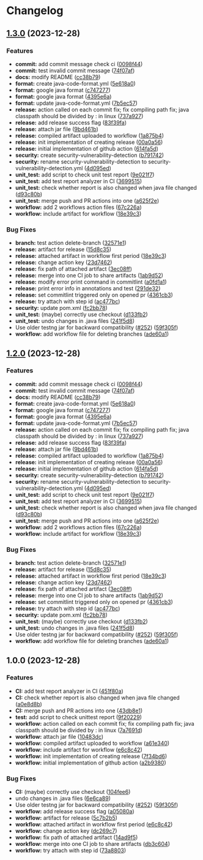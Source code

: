 # Changelog

## [1.3.0](https://github.com/alicializxu/microbat-test/compare/v1.2.1...v1.3.0) (2023-12-28)


### Features

* **commit:** add commit message check ci ([0098f44](https://github.com/alicializxu/microbat-test/commit/0098f446698fd2f1eef29fa41e296f4bada561fd))
* **commit:** test invalid commit message ([74f07af](https://github.com/alicializxu/microbat-test/commit/74f07af6b23c28cb3fb22201e0a98986fc928c43))
* **docs:** modify README ([cc38b79](https://github.com/alicializxu/microbat-test/commit/cc38b791067aa700b8fca5bf336c0cf78341dfb3))
* **format:** create java-code-format.yml ([5e618a0](https://github.com/alicializxu/microbat-test/commit/5e618a09a0516deaf2e1ab36b28d53a68b1d5bf5))
* **format:** google java format ([c747277](https://github.com/alicializxu/microbat-test/commit/c74727784d4212a472833654894909d54d307b49))
* **format:** google java format ([4395e6a](https://github.com/alicializxu/microbat-test/commit/4395e6a81795a2216cc58bfbbd08a184cff25d29))
* **format:** update java-code-format.yml ([7b5ec57](https://github.com/alicializxu/microbat-test/commit/7b5ec57769146ace417e5cfa34d4cef6d1fac01c))
* **release:** action called on each commit fix; fix compiling path fix; java classpath should be divided by : in linux ([737a927](https://github.com/alicializxu/microbat-test/commit/737a927231d4908929af9d37e9792d905e24352c))
* **release:** add release success flag ([83f39fa](https://github.com/alicializxu/microbat-test/commit/83f39fab41a07694ff1439a0c95ed03489c21205))
* **release:** attach jar file ([9bd461b](https://github.com/alicializxu/microbat-test/commit/9bd461b841953b167652dcbba96522269c3ca2e0))
* **release:** compiled artifact uploaded to workflow ([1a875b4](https://github.com/alicializxu/microbat-test/commit/1a875b4ffeddc45372351787a23e7770d72854fd))
* **release:** init implementation of creating release ([00a0a56](https://github.com/alicializxu/microbat-test/commit/00a0a56b4c18fa051b1069b7cfb844e8dbaa4563))
* **release:** initial implementation of github action ([614fa5d](https://github.com/alicializxu/microbat-test/commit/614fa5de757770f66322669142ddb3f50cd8a04c))
* **security:** create security-vulnerability-detection ([b791742](https://github.com/alicializxu/microbat-test/commit/b791742067f7bac1d3318fc4e1a5bb0fef4d40c6))
* **security:** rename security-vulnerability-detection to security-vulnerability-detection.yml ([4d095ed](https://github.com/alicializxu/microbat-test/commit/4d095edd5d0b05ed80810ad0febffe5054b31297))
* **unit_test:** add script to check unit test report ([9e021f7](https://github.com/alicializxu/microbat-test/commit/9e021f771583f464135f23eb992c0750c9d17084))
* **unit_test:** add test report analyzer in CI ([3699515](https://github.com/alicializxu/microbat-test/commit/3699515eac306ee399317542414f61e402be4eb1))
* **unit_test:** check whether report is also changed when java file changed ([d93c80b](https://github.com/alicializxu/microbat-test/commit/d93c80b2a20f466c99b03169d9040a21d106ad5a))
* **unit_test:** merge push and PR actions into one ([a625f2e](https://github.com/alicializxu/microbat-test/commit/a625f2e1396abcac00a0c78c17d02c1b0c92621f))
* **workflow:** add 2 workflows action files ([67c226a](https://github.com/alicializxu/microbat-test/commit/67c226ab9bf2abf35162eed19671d395f640caf5))
* **workflow:** include artifact for workflow ([18e39c3](https://github.com/alicializxu/microbat-test/commit/18e39c3bf42aa39d56d7bd80046688968ed1880e))


### Bug Fixes

* **branch:** test action delete-branch ([32571e1](https://github.com/alicializxu/microbat-test/commit/32571e12ce11313b274429493d943b20a8b06993))
* **release:** artifact for release ([15d8c35](https://github.com/alicializxu/microbat-test/commit/15d8c35a438bf61dfd80d2bb15ec1d3aa83983fc))
* **release:** attached artifact in workflow first period ([18e39c3](https://github.com/alicializxu/microbat-test/commit/18e39c3bf42aa39d56d7bd80046688968ed1880e))
* **release:** change action key ([23d7462](https://github.com/alicializxu/microbat-test/commit/23d74629e8a97e93f578958adbe2eba43a36f2fc))
* **release:** fix path of attached artifact ([3ec08ff](https://github.com/alicializxu/microbat-test/commit/3ec08ff4de4c2bf25994482be98aa80ab1e5b0f8))
* **release:** merge into one CI job to share artifacts ([1ab9d52](https://github.com/alicializxu/microbat-test/commit/1ab9d52fdbd3506a5c371d4266c7cc3953e95a93))
* **release:** modify error print command in commitlint ([a0fd1a1](https://github.com/alicializxu/microbat-test/commit/a0fd1a16a459af6248ebdb4da83d186d3522d2d0))
* **release:** print error info in annotations and test ([291de32](https://github.com/alicializxu/microbat-test/commit/291de32913f4d9f9c22fb802b1d6c6330c7a5a2a))
* **release:** set commitlint triggered only on opened pr ([4361cb3](https://github.com/alicializxu/microbat-test/commit/4361cb3ed93c6e8bcc0ea9eb7395bfaf20443a1f))
* **release:** try attach with step id ([ac477bc](https://github.com/alicializxu/microbat-test/commit/ac477bcca92b356075a57e3141b66c658b74bd3a))
* **security:** update pom.xml ([fc2bb78](https://github.com/alicializxu/microbat-test/commit/fc2bb78b56931952c5f91fa0309bc6e6511b7c01))
* **unit_test:** (maybe) correctly use checkout ([d133fb2](https://github.com/alicializxu/microbat-test/commit/d133fb24d15bfd334f423c9bcfaef8d719248808))
* **unit_test:** undo changes in .java files ([241f5d8](https://github.com/alicializxu/microbat-test/commit/241f5d816dee960cc50762ef2011e89995f3adf0))
* Use older testng jar for backward compatibility ([#252](https://github.com/alicializxu/microbat-test/issues/252)) ([59f305f](https://github.com/alicializxu/microbat-test/commit/59f305f72978b31dc04a89f5a30d63e4603ff411))
* **workflow:** add workflow file for deleting branches ([ade60a1](https://github.com/alicializxu/microbat-test/commit/ade60a1f704f70765594817173e466b4bf5bb7ef))

## [1.2.0](https://github.com/alicializxu/microbat-test/compare/v1.1.0...v1.2.0) (2023-12-28)


### Features

* **commit:** add commit message check ci ([0098f44](https://github.com/alicializxu/microbat-test/commit/0098f446698fd2f1eef29fa41e296f4bada561fd))
* **commit:** test invalid commit message ([74f07af](https://github.com/alicializxu/microbat-test/commit/74f07af6b23c28cb3fb22201e0a98986fc928c43))
* **docs:** modify README ([cc38b79](https://github.com/alicializxu/microbat-test/commit/cc38b791067aa700b8fca5bf336c0cf78341dfb3))
* **format:** create java-code-format.yml ([5e618a0](https://github.com/alicializxu/microbat-test/commit/5e618a09a0516deaf2e1ab36b28d53a68b1d5bf5))
* **format:** google java format ([c747277](https://github.com/alicializxu/microbat-test/commit/c74727784d4212a472833654894909d54d307b49))
* **format:** google java format ([4395e6a](https://github.com/alicializxu/microbat-test/commit/4395e6a81795a2216cc58bfbbd08a184cff25d29))
* **format:** update java-code-format.yml ([7b5ec57](https://github.com/alicializxu/microbat-test/commit/7b5ec57769146ace417e5cfa34d4cef6d1fac01c))
* **release:** action called on each commit fix; fix compiling path fix; java classpath should be divided by : in linux ([737a927](https://github.com/alicializxu/microbat-test/commit/737a927231d4908929af9d37e9792d905e24352c))
* **release:** add release success flag ([83f39fa](https://github.com/alicializxu/microbat-test/commit/83f39fab41a07694ff1439a0c95ed03489c21205))
* **release:** attach jar file ([9bd461b](https://github.com/alicializxu/microbat-test/commit/9bd461b841953b167652dcbba96522269c3ca2e0))
* **release:** compiled artifact uploaded to workflow ([1a875b4](https://github.com/alicializxu/microbat-test/commit/1a875b4ffeddc45372351787a23e7770d72854fd))
* **release:** init implementation of creating release ([00a0a56](https://github.com/alicializxu/microbat-test/commit/00a0a56b4c18fa051b1069b7cfb844e8dbaa4563))
* **release:** initial implementation of github action ([614fa5d](https://github.com/alicializxu/microbat-test/commit/614fa5de757770f66322669142ddb3f50cd8a04c))
* **security:** create security-vulnerability-detection ([b791742](https://github.com/alicializxu/microbat-test/commit/b791742067f7bac1d3318fc4e1a5bb0fef4d40c6))
* **security:** rename security-vulnerability-detection to security-vulnerability-detection.yml ([4d095ed](https://github.com/alicializxu/microbat-test/commit/4d095edd5d0b05ed80810ad0febffe5054b31297))
* **unit_test:** add script to check unit test report ([9e021f7](https://github.com/alicializxu/microbat-test/commit/9e021f771583f464135f23eb992c0750c9d17084))
* **unit_test:** add test report analyzer in CI ([3699515](https://github.com/alicializxu/microbat-test/commit/3699515eac306ee399317542414f61e402be4eb1))
* **unit_test:** check whether report is also changed when java file changed ([d93c80b](https://github.com/alicializxu/microbat-test/commit/d93c80b2a20f466c99b03169d9040a21d106ad5a))
* **unit_test:** merge push and PR actions into one ([a625f2e](https://github.com/alicializxu/microbat-test/commit/a625f2e1396abcac00a0c78c17d02c1b0c92621f))
* **workflow:** add 2 workflows action files ([67c226a](https://github.com/alicializxu/microbat-test/commit/67c226ab9bf2abf35162eed19671d395f640caf5))
* **workflow:** include artifact for workflow ([18e39c3](https://github.com/alicializxu/microbat-test/commit/18e39c3bf42aa39d56d7bd80046688968ed1880e))


### Bug Fixes

* **branch:** test action delete-branch ([32571e1](https://github.com/alicializxu/microbat-test/commit/32571e12ce11313b274429493d943b20a8b06993))
* **release:** artifact for release ([15d8c35](https://github.com/alicializxu/microbat-test/commit/15d8c35a438bf61dfd80d2bb15ec1d3aa83983fc))
* **release:** attached artifact in workflow first period ([18e39c3](https://github.com/alicializxu/microbat-test/commit/18e39c3bf42aa39d56d7bd80046688968ed1880e))
* **release:** change action key ([23d7462](https://github.com/alicializxu/microbat-test/commit/23d74629e8a97e93f578958adbe2eba43a36f2fc))
* **release:** fix path of attached artifact ([3ec08ff](https://github.com/alicializxu/microbat-test/commit/3ec08ff4de4c2bf25994482be98aa80ab1e5b0f8))
* **release:** merge into one CI job to share artifacts ([1ab9d52](https://github.com/alicializxu/microbat-test/commit/1ab9d52fdbd3506a5c371d4266c7cc3953e95a93))
* **release:** set commitlint triggered only on opened pr ([4361cb3](https://github.com/alicializxu/microbat-test/commit/4361cb3ed93c6e8bcc0ea9eb7395bfaf20443a1f))
* **release:** try attach with step id ([ac477bc](https://github.com/alicializxu/microbat-test/commit/ac477bcca92b356075a57e3141b66c658b74bd3a))
* **security:** update pom.xml ([fc2bb78](https://github.com/alicializxu/microbat-test/commit/fc2bb78b56931952c5f91fa0309bc6e6511b7c01))
* **unit_test:** (maybe) correctly use checkout ([d133fb2](https://github.com/alicializxu/microbat-test/commit/d133fb24d15bfd334f423c9bcfaef8d719248808))
* **unit_test:** undo changes in .java files ([241f5d8](https://github.com/alicializxu/microbat-test/commit/241f5d816dee960cc50762ef2011e89995f3adf0))
* Use older testng jar for backward compatibility ([#252](https://github.com/alicializxu/microbat-test/issues/252)) ([59f305f](https://github.com/alicializxu/microbat-test/commit/59f305f72978b31dc04a89f5a30d63e4603ff411))
* **workflow:** add workflow file for deleting branches ([ade60a1](https://github.com/alicializxu/microbat-test/commit/ade60a1f704f70765594817173e466b4bf5bb7ef))

## 1.0.0 (2023-12-28)


### Features

* **CI:** add test report analyzer in CI ([451f80a](https://github.com/alicializxu/microbat-test/commit/451f80a57f1bfdbc4f5c0924adef272e8e226345))
* **CI:** check whether report is also changed when java file changed ([a0e8d8b](https://github.com/alicializxu/microbat-test/commit/a0e8d8b7553cdf1024a648a44c1cddb6e0a8b78e))
* **CI:** merge push and PR actions into one ([43db8e1](https://github.com/alicializxu/microbat-test/commit/43db8e19c95fa3e1b29eb64508822003c2b27311))
* **test:** add script to check unittest report ([9f20229](https://github.com/alicializxu/microbat-test/commit/9f202296c5c8d3654967b79a1726694efe139bd8))
* **workflow:** action called on each commit fix; fix compiling path fix; java classpath should be divided by : in linux ([7a7691d](https://github.com/alicializxu/microbat-test/commit/7a7691d83fb82c12415d5b8f4435be56be68de7d))
* **workflow:** attach jar file ([10483dc](https://github.com/alicializxu/microbat-test/commit/10483dc5f15d7f752bb83017fd55f077cc2c36ac))
* **workflow:** compiled artifact uploaded to workflow ([a61e340](https://github.com/alicializxu/microbat-test/commit/a61e3409008516d18ceb173af6c7ebdd6c4fb95a))
* **workflow:** include artifact for workflow ([e6c8c42](https://github.com/alicializxu/microbat-test/commit/e6c8c42f0e7329436f3af0938ed1176ff1eb5e93))
* **workflow:** init implementation of creating release ([7f34bd6](https://github.com/alicializxu/microbat-test/commit/7f34bd6fc688044ab31ed0718a3f14e3e02994dd))
* **workflow:** initial implementation of github action ([a2b9380](https://github.com/alicializxu/microbat-test/commit/a2b9380edba0cc8892cf2b7f003a57f628793840))


### Bug Fixes

* **CI:** (maybe) correctly use checkout ([104fee6](https://github.com/alicializxu/microbat-test/commit/104fee6e5ca7eba10fd1f3a5d5446aeb0264772c))
* undo changes in .java files ([6e6ca89](https://github.com/alicializxu/microbat-test/commit/6e6ca8941652e432f8aac73376b769d86680dfcc))
* Use older testng jar for backward compatibility ([#252](https://github.com/alicializxu/microbat-test/issues/252)) ([59f305f](https://github.com/alicializxu/microbat-test/commit/59f305f72978b31dc04a89f5a30d63e4603ff411))
* **workflow:** add release success flag ([a05080a](https://github.com/alicializxu/microbat-test/commit/a05080a462b0939201f64a85ead28f990e7c5608))
* **workflow:** artifact for release ([5c7b2b5](https://github.com/alicializxu/microbat-test/commit/5c7b2b5b2421924df622bf250477c7e706d8117d))
* **workflow:** attached artifact in workflow first period ([e6c8c42](https://github.com/alicializxu/microbat-test/commit/e6c8c42f0e7329436f3af0938ed1176ff1eb5e93))
* **workflow:** change action key ([dc269c7](https://github.com/alicializxu/microbat-test/commit/dc269c7953856172b2cdd877948689e1e37a642d))
* **workflow:** fix path of attached artifact ([14ad9f5](https://github.com/alicializxu/microbat-test/commit/14ad9f5dde23722e44595c9f4343a1d557b6ca41))
* **workflow:** merge into one CI job to share artifacts ([db3c604](https://github.com/alicializxu/microbat-test/commit/db3c6042243590672ddc33217fab666639773f89))
* **workflow:** try attach with step id ([73a8803](https://github.com/alicializxu/microbat-test/commit/73a880307c28e06821f7e23a3cd82791ebf5d107))
